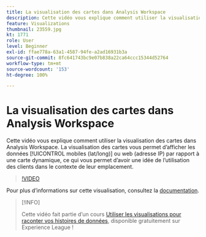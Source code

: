```yaml
---
title: La visualisation des cartes dans Analysis Workspace
description: Cette vidéo vous explique comment utiliser la visualisation des cartes dans Analysis Workspace. La visualisation des cartes vous permet d’afficher les données mobiles (lat/long) ou web (adresse IP) par rapport à une carte dynamique, ce qui vous permet d’avoir une idée de l’utilisation des clients dans le contexte de leur emplacement.
feature: Visualizations
thumbnail: 23559.jpg
kt: 1771
role: User
level: Beginner
exl-id: ffae778a-63a1-4587-94fe-a2ad16931b3a
source-git-commit: 8fc641743bc9e07b838a22ca64ccc15344d52764
workflow-type: tm+mt
source-wordcount: '153'
ht-degree: 100%

---
```


# La visualisation des cartes dans Analysis Workspace

Cette vidéo vous explique comment utiliser la visualisation des cartes dans Analysis Workspace. La visualisation des cartes vous permet d’afficher les données [!UICONTROL mobiles (lat/long)] ou web (adresse IP) par rapport à une carte dynamique, ce qui vous permet d’avoir une idée de l’utilisation des clients dans le contexte de leur emplacement.

>[!VIDEO](https://video.tv.adobe.com/v/23559/?quality=12&learn=on)

Pour plus dʼinformations sur cette visualisation, consultez la [documentation](https://experienceleague.adobe.com/docs/analytics/analyze/analysis-workspace/visualizations/map-visualization.html?lang=fr).

>[!INFO]
>
> Cette vidéo fait partie d’un cours [Utiliser les visualisations pour raconter vos histoires de données](https://experienceleague.adobe.com/?recommended=Analytics-U-1-2021.1.visualizations&amp;lang=fr), disponible gratuitement sur Experience League !
